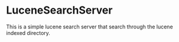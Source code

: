 LuceneSearchServer
==================

This is a simple lucene search server that search through the lucene indexed directory.
